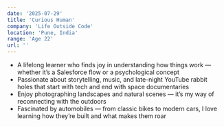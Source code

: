 ```yaml
---
date: '2025-07-29'
title: 'Curious Human'
company: 'Life Outside Code'
location: 'Pune, India'
range: 'Age 22'
url: ''
---
```


- A lifelong learner who finds joy in understanding how things work — whether it’s a Salesforce flow or a psychological concept
- Passionate about storytelling, music, and late-night YouTube rabbit holes that start with tech and end with space documentaries
- Enjoy photographing landscapes and natural scenes — it’s my way of reconnecting with the outdoors
- Fascinated by automobiles — from classic bikes to modern cars, I love learning how they’re built and what makes them roar
